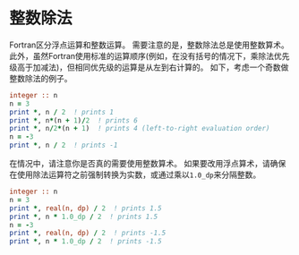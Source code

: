 # 整数除法
Fortran区分浮点运算和整数运算。 需要注意的是，整数除法总是使用整数算术。
此外，虽然Fortran使用标准的运算顺序(例如，在没有括号的情况下，乘除法优先级高于加减法)，但相同优先级的运算是从左到右计算的。
如下，考虑一个奇数做整数除法的例子。
```fortran
integer :: n
n = 3
print *, n / 2  ! prints 1
print *, n*(n + 1)/2  ! prints 6
print *, n/2*(n + 1)  ! prints 4 (left-to-right evaluation order)
n = -3
print *, n / 2  ! prints -1
```
在情况中，请注意你是否真的需要使用整数算术。
如果要改用浮点算术，请确保在使用除法运算符之前强制转换为实数，或通过乘以`1.0_dp`来分隔整数。
```fortran
integer :: n
n = 3
print *, real(n, dp) / 2  ! prints 1.5
print *, n * 1.0_dp / 2  ! prints 1.5
n = -3
print *, real(n, dp) / 2  ! prints -1.5
print *, n * 1.0_dp / 2  ! prints -1.5
```
